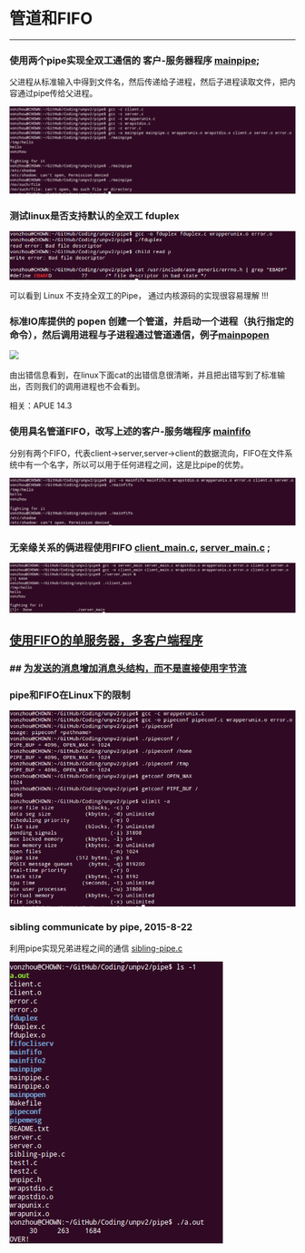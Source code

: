 # 管道和FIFO
---


### 使用两个pipe实现全双工通信的 客户-服务器程序  [mainpipe](mainpipe.c);

父进程从标准输入中得到文件名，然后传递给子进程，然后子进程读取文件，把内容通过pipe传给父进程。

![](mainpipe.png)

### 测试linux是否支持默认的全双工 fduplex

![](pipe-duplex-test.png)

可以看到 Linux 不支持全双工的Pipe， 通过内核源码的实现很容易理解 !!! 

### 标准IO库提供的 popen 创建一个管道，并启动一个进程（执行指定的命令），然后调用进程与子进程通过管道通信，例子[mainpopen](mainpopen.c) 

![](mainpopen.png)

由出错信息看到，在linux下面cat的出错信息很清晰，并且把出错写到了标准输出，否则我们的调用进程也不会看到。

相关：APUE 14.3

### 使用具名管道FIFO，改写上述的客户-服务端程序   [mainfifo](mainfifo.c)

分别有两个FIFO，代表client->server,server->client的数据流向，FIFO在文件系统中有一个名字，所以可以用于任何进程之间，这是比pipe的优势。

![](mainfifo.png)

### 无亲缘关系的俩进程使用FIFO   [client_main.c](client_main.c), [server_main.c](server_main.c) ;

![](client-server-main.png)


## [使用FIFO的单服务器，多客户端程序](../fifocliserv/)

### ## [为发送的消息增加消息头结构，而不是直接使用字节流](../pipemesg/)

### pipe和FIFO在Linux下的限制

![](pipe-limit.png)


###  sibling communicate by pipe, 2015-8-22 

利用pipe实现兄弟进程之间的通信 [sibling-pipe.c](sibling-pipe.c)

![](sibling-pipe.png)

###







